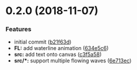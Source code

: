 # 0.2.0 (2018-11-07)


### Features

* initial commit ([b21f63d](https://github.com/lbw/flowing-liquid/commit/b21f63d))
* **FL:** add waterline animation ([634e5c6](https://github.com/lbw/flowing-liquid/commit/634e5c6))
* **src:** add text onto canvas ([c3f5a58](https://github.com/lbw/flowing-liquid/commit/c3f5a58))
* **src/*:** support multiple flowing waves ([6e713ec](https://github.com/lbw/flowing-liquid/commit/6e713ec))



